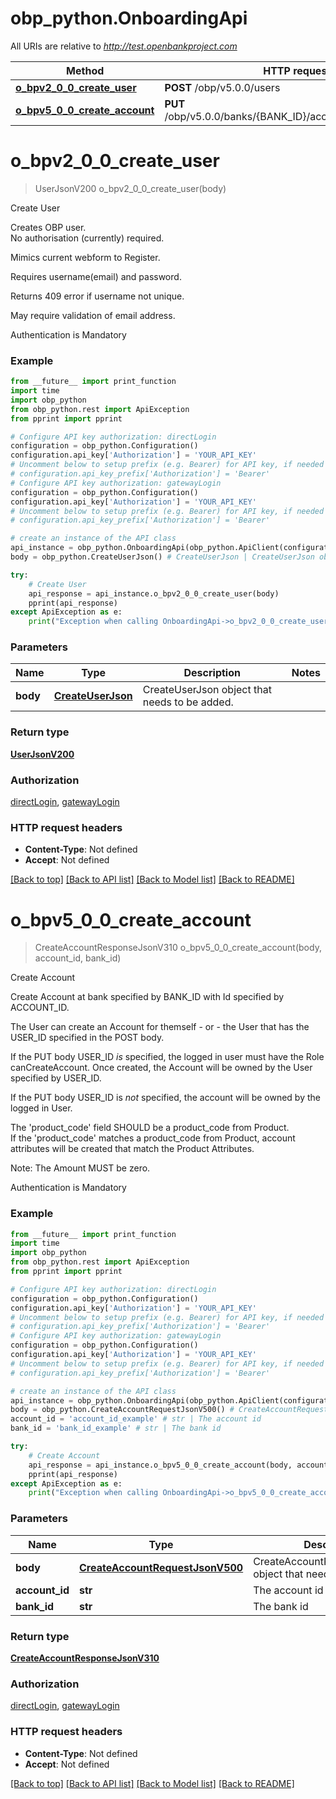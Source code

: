 # obp_python.OnboardingApi

All URIs are relative to *http://test.openbankproject.com*

Method | HTTP request | Description
------------- | ------------- | -------------
[**o_bpv2_0_0_create_user**](OnboardingApi.md#o_bpv2_0_0_create_user) | **POST** /obp/v5.0.0/users | Create User
[**o_bpv5_0_0_create_account**](OnboardingApi.md#o_bpv5_0_0_create_account) | **PUT** /obp/v5.0.0/banks/{BANK_ID}/accounts/{ACCOUNT_ID} | Create Account


# **o_bpv2_0_0_create_user**
> UserJsonV200 o_bpv2_0_0_create_user(body)

Create User

<p>Creates OBP user.<br />No authorisation (currently) required.</p><p>Mimics current webform to Register.</p><p>Requires username(email) and password.</p><p>Returns 409 error if username not unique.</p><p>May require validation of email address.</p><p>Authentication is Mandatory</p>

### Example
```python
from __future__ import print_function
import time
import obp_python
from obp_python.rest import ApiException
from pprint import pprint

# Configure API key authorization: directLogin
configuration = obp_python.Configuration()
configuration.api_key['Authorization'] = 'YOUR_API_KEY'
# Uncomment below to setup prefix (e.g. Bearer) for API key, if needed
# configuration.api_key_prefix['Authorization'] = 'Bearer'
# Configure API key authorization: gatewayLogin
configuration = obp_python.Configuration()
configuration.api_key['Authorization'] = 'YOUR_API_KEY'
# Uncomment below to setup prefix (e.g. Bearer) for API key, if needed
# configuration.api_key_prefix['Authorization'] = 'Bearer'

# create an instance of the API class
api_instance = obp_python.OnboardingApi(obp_python.ApiClient(configuration))
body = obp_python.CreateUserJson() # CreateUserJson | CreateUserJson object that needs to be added.

try:
    # Create User
    api_response = api_instance.o_bpv2_0_0_create_user(body)
    pprint(api_response)
except ApiException as e:
    print("Exception when calling OnboardingApi->o_bpv2_0_0_create_user: %s\n" % e)
```

### Parameters

Name | Type | Description  | Notes
------------- | ------------- | ------------- | -------------
 **body** | [**CreateUserJson**](CreateUserJson.md)| CreateUserJson object that needs to be added. | 

### Return type

[**UserJsonV200**](UserJsonV200.md)

### Authorization

[directLogin](../README.md#directLogin), [gatewayLogin](../README.md#gatewayLogin)

### HTTP request headers

 - **Content-Type**: Not defined
 - **Accept**: Not defined

[[Back to top]](#) [[Back to API list]](../README.md#documentation-for-api-endpoints) [[Back to Model list]](../README.md#documentation-for-models) [[Back to README]](../README.md)

# **o_bpv5_0_0_create_account**
> CreateAccountResponseJsonV310 o_bpv5_0_0_create_account(body, account_id, bank_id)

Create Account

<p>Create Account at bank specified by BANK_ID with Id specified by ACCOUNT_ID.</p><p>The User can create an Account for themself  - or -  the User that has the USER_ID specified in the POST body.</p><p>If the PUT body USER_ID <em>is</em> specified, the logged in user must have the Role canCreateAccount. Once created, the Account will be owned by the User specified by USER_ID.</p><p>If the PUT body USER_ID is <em>not</em> specified, the account will be owned by the logged in User.</p><p>The 'product_code' field SHOULD be a product_code from Product.<br />If the 'product_code' matches a product_code from Product, account attributes will be created that match the Product Attributes.</p><p>Note: The Amount MUST be zero.</p><p>Authentication is Mandatory</p>

### Example
```python
from __future__ import print_function
import time
import obp_python
from obp_python.rest import ApiException
from pprint import pprint

# Configure API key authorization: directLogin
configuration = obp_python.Configuration()
configuration.api_key['Authorization'] = 'YOUR_API_KEY'
# Uncomment below to setup prefix (e.g. Bearer) for API key, if needed
# configuration.api_key_prefix['Authorization'] = 'Bearer'
# Configure API key authorization: gatewayLogin
configuration = obp_python.Configuration()
configuration.api_key['Authorization'] = 'YOUR_API_KEY'
# Uncomment below to setup prefix (e.g. Bearer) for API key, if needed
# configuration.api_key_prefix['Authorization'] = 'Bearer'

# create an instance of the API class
api_instance = obp_python.OnboardingApi(obp_python.ApiClient(configuration))
body = obp_python.CreateAccountRequestJsonV500() # CreateAccountRequestJsonV500 | CreateAccountRequestJsonV500 object that needs to be added.
account_id = 'account_id_example' # str | The account id
bank_id = 'bank_id_example' # str | The bank id

try:
    # Create Account
    api_response = api_instance.o_bpv5_0_0_create_account(body, account_id, bank_id)
    pprint(api_response)
except ApiException as e:
    print("Exception when calling OnboardingApi->o_bpv5_0_0_create_account: %s\n" % e)
```

### Parameters

Name | Type | Description  | Notes
------------- | ------------- | ------------- | -------------
 **body** | [**CreateAccountRequestJsonV500**](CreateAccountRequestJsonV500.md)| CreateAccountRequestJsonV500 object that needs to be added. | 
 **account_id** | **str**| The account id | 
 **bank_id** | **str**| The bank id | 

### Return type

[**CreateAccountResponseJsonV310**](CreateAccountResponseJsonV310.md)

### Authorization

[directLogin](../README.md#directLogin), [gatewayLogin](../README.md#gatewayLogin)

### HTTP request headers

 - **Content-Type**: Not defined
 - **Accept**: Not defined

[[Back to top]](#) [[Back to API list]](../README.md#documentation-for-api-endpoints) [[Back to Model list]](../README.md#documentation-for-models) [[Back to README]](../README.md)

